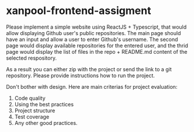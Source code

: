 # xanpool-frontend-assigment

Please implement a simple website using ReactJS + Typescript, that would allow displaying Github user's public repositories.
The main page should have an input and allow a user to enter Github's username. The second page would display available repositories for the entered user, and the thrid page would display the list of files in the repo + README.md content of the selected respository. 

As a result you can either zip with the project or send the link to a git repository. Please provide instructions how to run the project.

Don't bother with design. Here are main criterias for project evaluation:
1) Code quality
2) Using the best practices
3) Project structure
4) Test coverage
5) Any other good practices.


